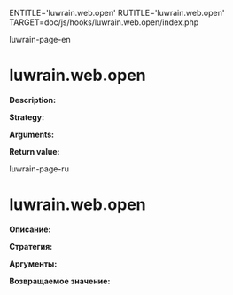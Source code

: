 
ENTITLE='luwrain.web.open'
RUTITLE='luwrain.web.open'
TARGET=doc/js/hooks/luwrain.web.open/index.php

luwrain-page-en

# luwrain.web.open

__Description:__

__Strategy:__

__Arguments:__

__Return value:__


luwrain-page-ru

# luwrain.web.open 

__Описание:__

__Стратегия:__

__Аргументы:__

__Возвращаемое значение:__

